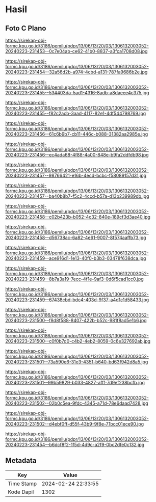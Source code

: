 # Hasil

## Foto C Plano

https://sirekap-obj-formc.kpu.go.id/3186/pemilu/pdpr/13/06/13/20/03/1306132003052-20240223-231453--0c7e04ab-ce62-41b0-8837-a3fca1708d08.jpg

https://sirekap-obj-formc.kpu.go.id/3186/pemilu/pdpr/13/06/13/20/03/1306132003052-20240223-231454--32a56d2b-a974-4cbd-a131-787fa9686b2e.jpg

https://sirekap-obj-formc.kpu.go.id/3186/pemilu/pdpr/13/06/13/20/03/1306132003052-20240223-231455--534403da-5ad1-4316-8adb-a8daeee4c375.jpg

https://sirekap-obj-formc.kpu.go.id/3186/pemilu/pdpr/13/06/13/20/03/1306132003052-20240223-231455--f82c2acb-3aad-4117-82e1-4df544798769.jpg

https://sirekap-obj-formc.kpu.go.id/3186/pemilu/pdpr/13/06/13/20/03/1306132003052-20240223-231456--61c6b9b7-cb11-446c-b088-31382aa2985e.jpg

https://sirekap-obj-formc.kpu.go.id/3186/pemilu/pdpr/13/06/13/20/03/1306132003052-20240223-231456--ec4ada68-4f88-4a00-848e-b9fa2ddfdb98.jpg

https://sirekap-obj-formc.kpu.go.id/3186/pemilu/pdpr/13/06/13/20/03/1306132003052-20240223-231457--98766421-e16b-4ecd-bcbc-f58089157d31.jpg

https://sirekap-obj-formc.kpu.go.id/3186/pemilu/pdpr/13/06/13/20/03/1306132003052-20240223-231457--ba40b8b7-f5c2-4ccd-b57a-d13b239989db.jpg

https://sirekap-obj-formc.kpu.go.id/3186/pemilu/pdpr/13/06/13/20/03/1306132003052-20240223-231458--c02b423b-b052-4c32-840e-189cf3d3ae40.jpg

https://sirekap-obj-formc.kpu.go.id/3186/pemilu/pdpr/13/06/13/20/03/1306132003052-20240223-231458--d56738ac-6a82-4e61-9007-8f574aaffb73.jpg

https://sirekap-obj-formc.kpu.go.id/3186/pemilu/pdpr/13/06/13/20/03/1306132003052-20240223-231459--ace916d1-1e13-40f0-b3b3-03478f638dca.jpg

https://sirekap-obj-formc.kpu.go.id/3186/pemilu/pdpr/13/06/13/20/03/1306132003052-20240223-231459--8b7a3a19-7ecc-4f1e-9af3-0d6f5cad1cc0.jpg

https://sirekap-obj-formc.kpu.go.id/3186/pemilu/pdpr/13/06/13/20/03/1306132003052-20240223-231459--67438cbd-bdc4-403d-9f37-a4d1c1d58433.jpg

https://sirekap-obj-formc.kpu.go.id/3186/pemilu/pdpr/13/06/13/20/03/1306132003052-20240223-231500--f8d8f588-8407-422b-b52c-981f8ad5e1b6.jpg

https://sirekap-obj-formc.kpu.go.id/3186/pemilu/pdpr/13/06/13/20/03/1306132003052-20240223-231500--c0f0b7d0-c4b2-4eb2-8059-0c6e327692ab.jpg

https://sirekap-obj-formc.kpu.go.id/3186/pemilu/pdpr/13/06/13/20/03/1306132003052-20240223-231501--73a590e6-31e3-4351-b640-bd63f942d8a5.jpg

https://sirekap-obj-formc.kpu.go.id/3186/pemilu/pdpr/13/06/13/20/03/1306132003052-20240223-231501--99b59829-b033-4827-afff-7d9ef238bcfb.jpg

https://sirekap-obj-formc.kpu.go.id/3186/pemilu/pdpr/13/06/13/20/03/1306132003052-20240223-231502--02b0c5ea-9fdc-4345-a71d-78e6daad7428.jpg

https://sirekap-obj-formc.kpu.go.id/3186/pemilu/pdpr/13/06/13/20/03/1306132003052-20240223-231502--d4ebf0ff-d55f-43b9-9f8e-71bcc01ece90.jpg

https://sirekap-obj-formc.kpu.go.id/3186/pemilu/pdpr/13/06/13/20/03/1306132003052-20240223-231454--b6dcf8f2-1f5d-4d9c-a2f9-0bc2dfe0c132.jpg


## Metadata

| Key        | Value               |
| ---------- | ------------------- |
| Time Stamp | 2024-02-24 22:33:55 |
| Kode Dapil | 1302                |



